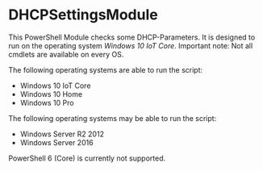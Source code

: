 # DHCPSettingsModule

This PowerShell Module checks some DHCP-Parameters.
It is designed to run on the operating system *Windows 10 IoT Core*. Important note: Not all cmdlets are available on every OS.

The following operating systems are able to run the script:
- Windows 10 IoT Core
- Windows 10 Home
- Windows 10 Pro

The following operating systems may be able to run the script:
- Windows Server R2 2012
- Windows Server 2016

PowerShell 6 (Core) is currently not supported.
